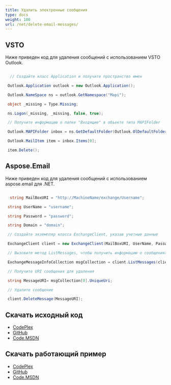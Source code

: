 ```yaml
---
title: Удалить электронные сообщения
type: docs
weight: 100
url: /net/delete-email-messages/
---
```


## **VSTO**

Ниже приведен код для удаления сообщений с использованием VSTO Outlook.

```cs

  // Создайте класс Application и получите пространство имен

 Outlook.Application outlook = new Outlook.Application();

 Outlook.NameSpace ns = outlook.GetNamespace("Mapi");

 object _missing = Type.Missing;

 ns.Logon(_missing, _missing, false, true);

 // Получите информацию о папке "Входящие" в объекте типа MAPIFolder

 Outlook.MAPIFolder inbox = ns.GetDefaultFolder(Outlook.OlDefaultFolders.olFolderInbox);

 Outlook.MailItem item = inbox.Items[0];

 item.Delete();

```

## **Aspose.Email**

Ниже приведен код для удаления сообщений с использованием aspose.email для .NET.

```cs

  string MailBoxURI = "http://MachineName/exchange/Username";

 string UserName = "username";

 string Password = "password";

 string Domain = "domain";

 // Создайте экземпляр класса ExchangeClient, указав учетные данные

 ExchangeClient client = new ExchangeClient(MailBoxURI, UserName, Password, Domain);

 // Вызовите метод ListMessages, чтобы получить информацию о сообщениях из папки "Входящие"

 ExchangeMessageInfoCollection msgCollection = client.ListMessages(client.MailboxInfo.InboxUri);

 // Получите URI сообщения для удаления

 string MessageURI= msgCollection[0].UniqueUri;

 // Удалите сообщение

 client.DeleteMessage(MessageURI);

```

## **Скачать исходный код**

- [CodePlex](https://asposeemailvsto.codeplex.com/SourceControl/latest#Code)
- [GitHub](https://github.com/aspose-email/Aspose.Email-for-.NET/tree/master/Plugins/Aspose.Email%20Vs%20VSTO%20Outlook/Code%20Comparison%20of%20Common%20Features/Delete%20Messages)
- [Code.MSDN](https://code.msdn.microsoft.com/Code-Comparison-of-common-4e0f39b8/view/SourceCode#content)

## **Скачать работающий пример**

- [CodePlex](https://asposeemailvsto.codeplex.com/releases/view/620910)
- [GitHub](https://github.com/aspose-email/Aspose.Email-for-.NET/releases/tag/AsposeEmailVsVSTOv1.2)
- [Code.MSDN](https://code.msdn.microsoft.com/Code-Comparison-of-common-4e0f39b8)

